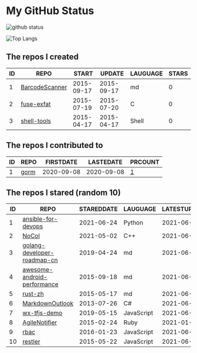 # My GitHub Status

<img src="https://github-readme-stats-1.yihong0618.vercel.app/api?username=egenchen&show_icons=true&&&hide_title=true&count_private=true" alt="github status" />

![Top Langs](https://github-readme-stats-1.yihong0618.vercel.app/api/top-langs/?username=egenchen&layout=compact)

<!--START_SECTION:my_github-->
## The repos I created
| ID |                             REPO                             |   START    |   UPDATE   | LAUGUAGE | STARS |
|----|--------------------------------------------------------------|------------|------------|----------|-------|
|  1 | [BarcodeScanner](https://github.com/egenchen/BarcodeScanner) | 2015-09-17 | 2015-09-17 | md       |     0 |
|  2 | [fuse-exfat](https://github.com/egenchen/fuse-exfat)         | 2015-07-19 | 2015-07-20 | C        |     0 |
|  3 | [shell-tools](https://github.com/egenchen/shell-tools)       | 2015-04-17 | 2015-04-17 | Shell    |     0 |

## The repos I contributed to
| ID |                  REPO                   | FIRSTDATE  | LASTEDATE  |                                PRCOUNT                                 |
|----|-----------------------------------------|------------|------------|------------------------------------------------------------------------|
|  1 | [gorm](https://github.com/go-gorm/gorm) | 2020-09-08 | 2020-09-08 | [1](https://github.com/go-gorm/gorm/pulls?q=is%3Apr+author%3Aegenchen) |

## The repos I stared (random 10)
| ID |                                          REPO                                           | STAREDDATE |  LAUGUAGE  | LATESTUPDATE |
|----|-----------------------------------------------------------------------------------------|------------|------------|--------------|
|  1 | [ansible-for-devops](https://github.com/geerlingguy/ansible-for-devops)                 | 2021-06-24 | Python     | 2021-06-25   |
|  2 | [NoCol](https://github.com/johnBuffer/NoCol)                                            | 2021-05-02 | C++        | 2021-06-25   |
|  3 | [golang-developer-roadmap-cn](https://github.com/Quorafind/golang-developer-roadmap-cn) | 2019-04-24 | md         | 2021-06-25   |
|  4 | [awesome-android-performance](https://github.com/Juude/awesome-android-performance)     | 2015-09-18 | md         | 2021-06-18   |
|  5 | [rust-zh](https://github.com/rustcc/rust-zh)                                            | 2015-05-17 | md         | 2021-06-24   |
|  6 | [MarkdownOutlook](https://github.com/mmanela/MarkdownOutlook)                           | 2013-07-26 | C#         | 2021-06-25   |
|  7 | [wx-tfjs-demo](https://github.com/HunterXuan/wx-tfjs-demo)                              | 2019-05-15 | JavaScript | 2021-06-23   |
|  8 | [AgileNotifier](https://github.com/thyrlian/AgileNotifier)                              | 2015-02-24 | Ruby       | 2021-01-24   |
|  9 | [rbac](https://github.com/seeden/rbac)                                                  | 2016-01-23 | JavaScript | 2021-06-24   |
| 10 | [restler](https://github.com/danwrong/restler)                                          | 2015-05-22 | JavaScript | 2021-06-24   |

<!--END_SECTION:my_github-->
